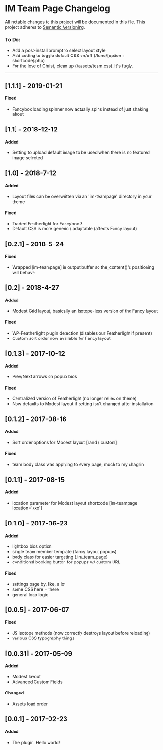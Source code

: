 # IM Team Page Changelog
All notable changes to this project will be documented in this file.
This project adheres to [Semantic Versioning](http://semver.org/).

### To Do:
- Add a post-install prompt to select layout style
- Add setting to toggle default CSS on/off (/func/[option + shortcode].php)
- For the love of Christ, clean up (/assets/team.css). It's fugly.

_ _ _

## [1.1.1] - 2019-01-21
#### Fixed
- Fancybox loading spinner now actually spins instead of just shaking about

## [1.1] - 2018-12-12
#### Added
- Setting to upload default image to be used when there is no featured image selected

## [1.0] - 2018-7-12
#### Added
- Layout files can be overwritten via an 'im-teampage' directory in your theme

#### Fixed
- Traded Featherlight for Fancybox 3
- Default CSS is more generic / adaptable (affects Fancy layout)

## [0.2.1] - 2018-5-24
#### Fixed
- Wrapped [im-teampage] in output buffer so the_content()'s positioning will behave

## [0.2] - 2018-4-27
#### Added
- Modest Grid layout, basically an Isotope-less version of the Fancy layout

#### Fixed
- WP-Featherlight plugin detection (disables our Featherlight if present)
- Custom sort order now available for Fancy layout

## [0.1.3] - 2017-10-12
#### Added
- Prev/Next arrows on popup bios

#### Fixed
- Centralized version of Featherlight (no longer relies on theme)
- Now defaults to Modest layout if setting isn't changed after installation

## [0.1.2] - 2017-08-16
#### Added
- Sort order options for Modest layout [rand / custom]

#### Fixed
- team body class was applying to every page, much to my chagrin


## [0.1.1] - 2017-08-15
#### Added
- location parameter for Modest layout shortcode [im-teampage location='xxx']


## [0.1.0] - 2017-06-23
#### Added
- lightbox bios option
- single team member template (fancy layout popups)
- body class for easier targeting (.im_team_page)
- conditional booking button for popups w/ custom URL

#### Fixed
- settings page by, like, a lot
- some CSS here + there
- general loop logic


## [0.0.5] - 2017-06-07
#### Fixed
- JS Isotope methods (now correctly destroys layout before reloading)
- various CSS typography things


## [0.0.31] - 2017-05-09
#### Added
- Modest layout
- Advanced Custom Fields

#### Changed
- Assets load order


## [0.0.1] - 2017-02-23
#### Added
- The plugin. Hello world!
